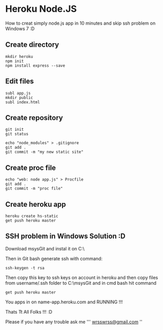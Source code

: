 Heroku Node.JS
===========



How to creat simply node.js app in 10 minutes and skip ssh problem on Windows 7 :D



Create directory 
--

```
mkdir heroku
npm init
npm install express --save
```

Edit files
---

```
subl app.js
mkdir public
subl index.html
```
Create repository
---
```
git init
git status

echo "node_modules" > .gitignore
git add .
git commit -m "my new static site"
```

Create proc file
---
```
echo "web: node app.js" > Procfile
git add . 
git commit -m "proc file"
```
Create heroku app
---
```
heroku create hs-static
get push heroku master
```

SSH problem in Windows Solution :D
---
Download msysGit and instal it on C:\

Then in Git bash generate ssh with command:
```
ssh-keygen -t rsa
```
Then copy this key to ssh keys on account in heroku and then copy files from
username/.ssh folder to C:\msysGit and in cmd bash hit command

```
get push heroku master
```

You apps in on name-app.heroku.com and  RUNNING !!!

Thats Tt All Folks !!! :D 

Please if you have any trouble ask me 
'''
wrsswrss@gmail.com
''
